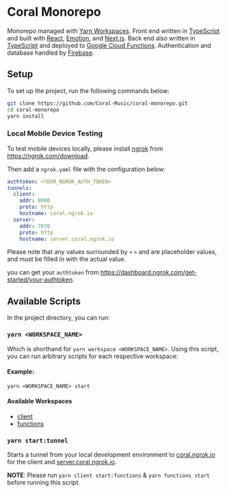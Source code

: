 # Coral Monorepo

Monorepo managed with [Yarn Workspaces](https://classic.yarnpkg.com/en/docs/workspaces/).
Front end written in [TypeScript](https://www.typescriptlang.org/) and built with [React](https://reactjs.org/), [Emotion](https://emotion.sh/docs/introduction), and [Next.js](https://nextjs.org/).
Back end also written in [TypeScript](https://www.typescriptlang.org/) and deployed to [Google Cloud Functions](https://cloud.google.com/functions).
Authentication and database handled by [Firebase](https://firebase.google.com/).

## Setup

To set up the project, run the following commands below:

```bash
git clone https://github.com/Coral-Music/coral-monorepo.git
cd coral-monorepo
yarn install
```

### Local Mobile Device Testing

To test mobile devices locally, please install [ngrok](https://ngrok.com/) from https://ngrok.com/download.

Then add a `ngrok.yaml` file with the configuration below:

```yaml
authtoken: <YOUR_NGROK_AUTH_TOKEN>
tunnels:
  client:
    addr: 8080
    proto: http
    hostname: coral.ngrok.io
  server:
    addr: 7070
    proto: http
    hostname: server.coral.ngrok.io
```

Please note that any values surrounded by `<` `>` and are placeholder values, and must be filled in with the actual value.

you can get your `authtoken` from https://dashboard.ngrok.com/get-started/your-authtoken.

## Available Scripts

In the project directory, you can run:

### `yarn <WORKSPACE_NAME>`

Which is shorthand for `yarn workspace <WORKSPACE_NAME>`.
Using this script, you can run arbitrary scripts for each respective workspace:

#### Example:

`yarn <WORKSPACE_NAME> start`

#### Available Workspaces

- [client](https://github.com/Coral-Music/coral-monorepo/tree/master/workspaces/client)
- [functions](https://github.com/Coral-Music/coral-monorepo/tree/master/workspaces/functions)

### `yarn start:tunnel`

Starts a tunnel from your local development environment to [coral.ngrok.io](https://coral.ngrok.io) for the client and [server.coral.ngrok.io](https://server.coral.ngrok.io).

**NOTE**: Please run `yarn client start:functions` & `yarn functions start` before running this script.
